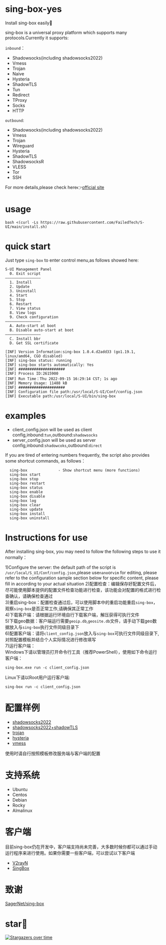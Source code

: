 # sing-box-yes
Install sing-box easily:100:  

sing-box is a universal proxy platform which supports many protocols.Currently it supports:  

`inbound`： 
- Shadowsocks(including shadowsocks2022)    
- Vmess  
- Trojan  
- Naive  
- Hysteria  
- ShadowTLS  
- Tun  
- Redirect  
- TProxy  
- Socks  
- HTTP  

`outbound`:  
- Shadowsocks(including shadowsocks2022)    
- Vmess  
- Trojan 
- Wireguard  
- Hysteria  
- ShadowTLS  
- ShadowsocksR  
- VLESS  
- Tor  
- SSH

For more details,please check here:point_right:[official site](https://sing-box.sagernet.org/)
# usage
```
bash <(curl -Ls https://raw.githubusercontent.com/FailedTech/S-UI/main/install.sh)
```
# quick start
Just type `sing-box` to enter control menu,as follows showed here:
```
S-UI Management Panel
  0. Exit script
————————————————
  1. Install
  2. Update
  3. Uninstall
  4. Start
  5. Stop
  6. Restart
  7. View status
  8. View logs
  9. Check configuration
————————————————
  A. Auto-start at boot
  B. Disable auto-start at boot
————————————————
  C. Install bbr 
  D. Get SSL certificate
 
[INF] Version Information:sing-box 1.0.4.d2add33 (go1.19.1, linux/amd64, CGO disabled) 
[INF] sing-box status: running
[INF] sing-box starts automatically: Yes
[INF] ##################### 
[INF] Process ID:2615900 
[INF] Run Time：Thu 2022-09-15 16:29:14 CST; 1s ago  
[INF] Memory Usage: 11488 kB 
[INF] ##################### 
[INF] Configuration file path:/usr/local/S-UI/Conf/config.json 
[INF] Executable path:/usr/local/S-UI/bin/sing-box 
```   
# examples  
- client_config.json will be used as client config,inbound:`tun`,outbound:`shadowsocks`  
- server_config.json will be used as server config,inbound:`shadowcoks`,outbound:`direct`   
   
If you are tired of entering numbers frequently, the script also provides some shortcut commands, as follows：  
```
  sing-box              - Show shortcut menu (more functions)  
  sing-box start 
  sing-box stop
  sing-box restart
  sing-box status
  sing-box enable
  sing-box disable
  sing-box log
  sing-box clear
  sing-box update
  sing-box install
  sing-box uninstall
```

# Instructions for use  
After installing sing-box, you may need to follow the following steps to use it normally：  

1)Configure the server: the default path of the script is `/usr/local/S_UI/Conf/config.json`,please use`nano`or`vim` for editing, please refer to the configuration sample section below for specific content, please fill in according to your actual situation 
2)配置检查：编辑保存好配置文件后，尽可能使用脚本提供的配置文件检查功能进行检查，该功能会对配置的格式进行检查确认，请确保检查通过  
3)重启sing-box：配置检查通过后，可以使用脚本中的重启功能重启`sing-box`，观察`sing-box`是否正常工作,请确保其正常工作  
4)下载客户端：请根据运行环境自行下载客户端，解压获得可执行文件  
5)下载geo数据：客户端运行需要`geoip.db`,`geosite.db`文件，请手动下载geo数据放入与`sing-box`执行文件同级目录下  
6)配置客户端：请将`client_config.json`放入与`sing-box`可执行文件同级目录下,对照配置模板并结合个人实际情况进行修改填写  
7)运行客户端：  
Windows下请以管理员打开命令行工具（推荐PowerShell），使用如下命令运行客户端：  
```
sing-box.exe run -c client_config.json  
```  
Linux下请以Root用户运行客户端:
```
sing-box run -c client_config.json
```  

# 配置样例    
- [shadowsocks2022](https://github.com/FranzKafkaYu/sing-box-yes/tree/main/shadowsocks2022)  
- [shadowsocks2022+shadowTLS](https://github.com/FranzKafkaYu/sing-box-yes/tree/main/shadowsocks2022_with_shadowTLS)  
- [trojan](https://github.com/FranzKafkaYu/sing-box-yes/tree/main/trojan)  
- [hysteria](https://github.com/FranzKafkaYu/sing-box-yes/tree/main/hysteria)   
- [vmess](https://github.com/FranzKafkaYu/sing-box-yes/tree/main/vmess)  

使用时请自行按照模板修改服务端与客户端的配置    

# 支持系统  
- Ubuntu  
- Centos  
- Debian  
- Rocky  
- Almalinux    

# 客户端  

目前sing-box仍在开发中，客户端支持尚未完善，大多数时候你都可以通过手动运行程序来进行使用。如果你需要一些客户端，可以尝试以下客户端  
- [V2rayN](https://github.com/2dust/v2rayN/releases/tag/5.36)  
- [SingBox](https://github.com/daodao97/SingBox)  

# 致谢  
[SagerNet/sing-box](https://github.com/SagerNet/sing-box)  

# star:star2:

[![Stargazers over time](https://starchart.cc/FranzKafkaYu/sing-box-yes.svg)](https://starchart.cc/FranzKafkaYu/sing-box-yes)




